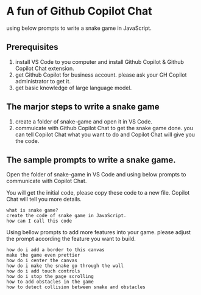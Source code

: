 # A fun of Github Copilot Chat 
using below prompts to write a snake game in JavaScript. 

## Prerequisites 

1. install VS Code to you computer and install Github Copilot & Github Copilot Chat extension.
2. get Github Copilot for business account. please ask your GH Copilot administrator to get it. 
3. get basic knowledge of large language model.

## The marjor steps to write a snake game 

1. create a folder of snake-game and open it in VS Code.
2. commuicate with Github Copilot Chat to get the snake game done. you can tell Copilot Chat what you want to do and Copilot Chat will give you the code. 

## The sample prompts to write a snake game. 

Open the folder of snake-game in VS Code and using below prompts to communicate with Copilot Chat. 

You will get the initial code, please copy these code to a new file. Copilot Chat will tell you more details. 

    what is snake game? 
    create the code of snake game in JavaScript. 
    how can I call this code 

Using bellow prompts to add more features into your game. please adjust the prompt according the feature you want to build.

    how do i add a border to this canvas 
    make the game even prettier
    how do i center the canvas
    how do i make the snake go through the wall
    how do i add touch controls
    how do i stop the page scrolling
    how to add obstacles in the game
    how to detect collision between snake and obstacles

